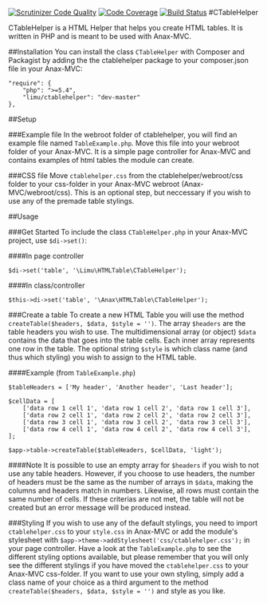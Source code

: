 [![Scrutinizer Code Quality](https://scrutinizer-ci.com/g/Mujanh/ctablehelper/badges/quality-score.png?b=master)](https://scrutinizer-ci.com/g/Mujanh/ctablehelper/?branch=master)
[![Code Coverage](https://scrutinizer-ci.com/g/Mujanh/ctablehelper/badges/coverage.png?b=master)](https://scrutinizer-ci.com/g/Mujanh/ctablehelper/?branch=master)
[![Build Status](https://scrutinizer-ci.com/g/Mujanh/ctablehelper/badges/build.png?b=master)](https://scrutinizer-ci.com/g/Mujanh/ctablehelper/build-status/master)
#CTableHelper

CTableHelper is a HTML Helper that helps you create HTML tables. It is written in PHP
and is meant to be used with Anax-MVC.

##Installation
You can install the class ```CTableHelper``` with Composer and Packagist by adding the the ctablehelper
package to your composer.json file in your Anax-MVC:

```
"require": {
    "php": ">=5.4",
    "limu/ctablehelper": "dev-master"
},
```

##Setup

###Example file
In the webroot folder of ctablehelper, you will find an example file named
```TableExample.php```. Move this file into your webroot folder of your Anax-MVC.
It is a simple page controller for Anax-MVC and contains examples of
html tables the module can create.

###CSS file
Move ```ctablehelper.css``` from the ctablehelper/webroot/css folder to your css-folder
in your Anax-MVC webroot (Anax-MVC/webroot/css). This is an optional step, but neccessary if
you wish to use any of the premade table stylings.

##Usage

###Get Started
To include the class ```CTableHelper.php``` in your Anax-MVC project, use ```$di->set()```:

####In page controller
```
$di->set('table', '\Limu\HTMLTable\CTableHelper');
```

####In class/controller
```
$this->di->set('table', '\Anax\HTMLTable\CTableHelper');
```

###Create a table
To create a new HTML Table you will use the method ```createTable($headers, $data, $style = '')```.
The array ```$headers``` are the table headers you wish to use.
The multidimensional array (or object) ```$data``` contains the data that goes into the table cells. Each inner array represents one row in the table.
The optional string ```$style``` is which class name (and thus which styling) you wish to assign to the HTML table.

####Example (from ```TableExample.php```)
```
$tableHeaders = ['My header', 'Another header', 'Last header'];

$cellData = [
    ['data row 1 cell 1', 'data row 1 cell 2', 'data row 1 cell 3'],
    ['data row 2 cell 1', 'data row 2 cell 2', 'data row 2 cell 3'],
    ['data row 3 cell 1', 'data row 3 cell 2', 'data row 3 cell 3'],
    ['data row 4 cell 1', 'data row 4 cell 2', 'data row 4 cell 3'],
];

$app->table->createTable($tableHeaders, $cellData, 'light');
```

####Note
It is possible to use an empty array for ```$headers``` if you wish to not use
any table headers. However, if you choose to use headers, the number of headers must
be the same as the number of arrays in ```$data```, making the columns and headers match in numbers.
Likewise, all rows must contain the same number of cells. If these criterias are not met, the table
will not be created but an error message will be produced instead.



###Styling
If you wish to use any of the default stylings, you need to import ```ctablehelper.css```
to your ```style.css``` in Anax-MVC or add the module's stylesheet with ```$app->theme->addStylesheet('css/ctablehelper.css');``` in
your page controller. Have a look at the ```TableExample.php``` to see the different styling options available, but please remember that
you will only see the different stylings if you have moved the ```ctablehelper.css``` to your Anax-MVC css-folder.
If you want to use your own styling, simply add a class name of your choice as a third argument to the method
```createTable($headers, $data, $style = '')``` and style as you like.
